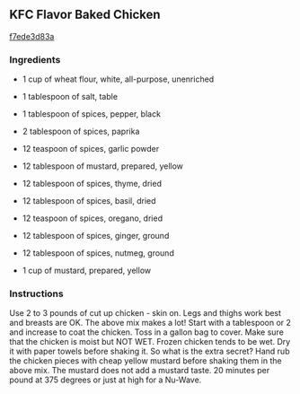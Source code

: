 ## KFC Flavor Baked Chicken

[f7ede3d83a](http://www.food.com/recipe/kfc-flavor-baked-chicken-499961)

### Ingredients

 - 1 cup of wheat flour, white, all-purpose, unenriched

 - 1 tablespoon of salt, table

 - 1 tablespoon of spices, pepper, black

 - 2 tablespoon of spices, paprika

 - 12 teaspoon of spices, garlic powder

 - 12 tablespoon of mustard, prepared, yellow

 - 12 tablespoon of spices, thyme, dried

 - 12 tablespoon of spices, basil, dried

 - 12 teaspoon of spices, oregano, dried

 - 12 tablespoon of spices, ginger, ground

 - 12 tablespoon of spices, nutmeg, ground

 - 1 cup of mustard, prepared, yellow

### Instructions

Use 2 to 3 pounds of cut up chicken - skin on. Legs and thighs work best and breasts are OK. The above mix makes a lot! Start with a tablespoon or 2 and increase to coat the chicken. Toss in a gallon bag to cover. Make sure that the chicken is moist but NOT WET. Frozen chicken tends to be wet. Dry it with paper towels before shaking it. So what is the extra secret? Hand rub the chicken pieces with cheap yellow mustard before shaking them in the above mix. The mustard does not add a mustard taste. 20 minutes per pound at 375 degrees or just at high for a Nu-Wave.